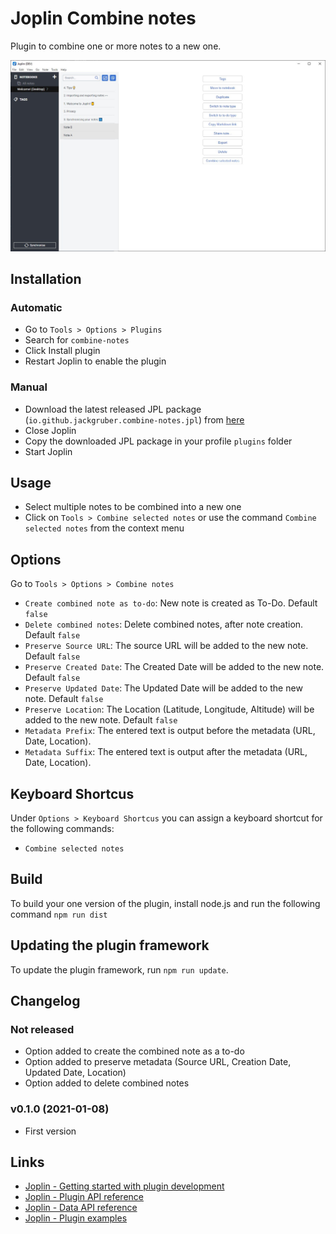 # Joplin Combine notes

Plugin to combine one or more notes to a new one.

<img src=img/main.jpg>

## Installation

### Automatic

- Go to `Tools > Options > Plugins`
- Search for `combine-notes`
- Click Install plugin
- Restart Joplin to enable the plugin

### Manual

- Download the latest released JPL package (`io.github.jackgruber.combine-notes.jpl`) from [here](https://github.com/JackGruber/joplin-plugin-combine/releases/latest)
- Close Joplin
- Copy the downloaded JPL package in your profile `plugins` folder
- Start Joplin

## Usage

- Select multiple notes to be combined into a new one
- Click on `Tools > Combine selected notes` or use the command `Combine selected notes` from the context menu

## Options

Go to `Tools > Options > Combine notes`

- `Create combined note as to-do`: New note is created as To-Do. Default `false`
- `Delete combined notes`: Delete combined notes, after note creation. Default `false`
- `Preserve Source URL`: The source URL will be added to the new note. Default `false`
- `Preserve Created Date`: The Created Date will be added to the new note. Default `false`
- `Preserve Updated Date`: The Updated Date will be added to the new note. Default `false`
- `Preserve Location`: The Location (Latitude, Longitude, Altitude) will be added to the new note. Default `false`
- `Metadata Prefix`: The entered text is output before the metadata (URL, Date, Location).
- `Metadata Suffix`: The entered text is output after the metadata (URL, Date, Location).

## Keyboard Shortcus

Under `Options > Keyboard Shortcus` you can assign a keyboard shortcut for the following commands:

- `Combine selected notes`

## Build

To build your one version of the plugin, install node.js and run the following command `npm run dist`

## Updating the plugin framework

To update the plugin framework, run `npm run update`.

## Changelog

### Not released

- Option added to create the combined note as a to-do
- Option added to preserve metadata (Source URL, Creation Date, Updated Date, Location)
- Option added to delete combined notes

### v0.1.0 (2021-01-08)

- First version

## Links

- [Joplin - Getting started with plugin development](https://joplinapp.org/api/get_started/plugins/)
- [Joplin - Plugin API reference](https://joplinapp.org/api/references/plugin_api/classes/joplin.html)
- [Joplin - Data API reference](https://joplinapp.org/api/references/rest_api/)
- [Joplin - Plugin examples](https://github.com/laurent22/joplin/tree/dev/packages/app-cli/tests/support/plugins)
